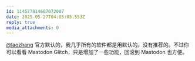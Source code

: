 ```yaml
---
id: 114577814687072007
date: 2025-05-27T04:05:05.553Z
reply: true
media_attachments: 0
---
```


[@laozhang](https://160160.xyz/@laozhang) 官方默认的，我几乎所有的软件都是用默认的。没有推荐的。不过你可以看看 Mastodon Glitch，只是增加了一些功能，回滚到 Mastodon 也方便。

